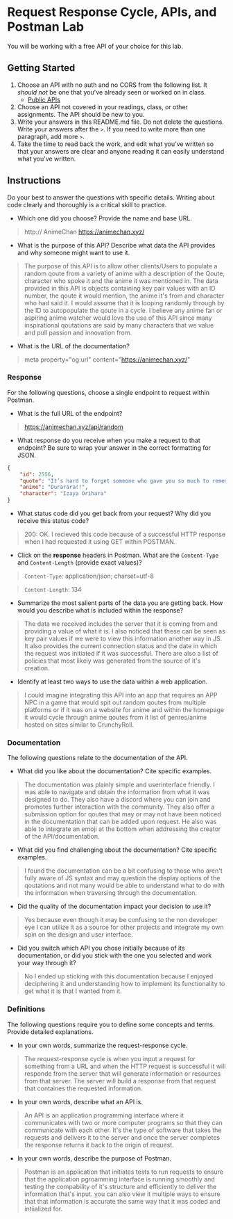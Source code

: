 # Request Response Cycle, APIs, and Postman Lab

You will be working with a free API of your choice for this lab.

## Getting Started

1. Choose an API with no auth and no CORS from the following list. It _should not_ be one that you've already seen or worked on in class.
   - [Public APIs](https://github.com/public-apis/public-apis)
1. Choose an API not covered in your readings, class, or other assignments. The API should be new to you.
1. Write your answers in this README.md file. Do not delete the questions. Write your answers after the `>`. If you need to write more than one paragraph, add more `>`.
1. Take the time to read back the work, and edit what you've written so that your answers are clear and anyone reading it can easily understand what you've written.

## Instructions

Do your best to answer the questions with specific details. Writing about code clearly and thoroughly is a critical skill to practice.

- Which one did you choose? Provide the name and base URL.

> http://  AnimeChan https://animechan.xyz/

- What is the purpose of this API? Describe what data the API provides and why someone might want to use it.

> The purpose of this API is to allow other clients/Users to  populate a random qoute from a variety of anime with a description of the Qoute, character who spoke it and the anime it was mentioned in. The data provided in this API is objects containing key pair values with an ID number, the qoute it would mention, the anime it's from and character who had said it. I would assume that it is looping randomly through by the ID to autopopulate the qoute in a cycle. I believe any anime fan or aspiring anime watcher would love the use of this API since many inspirational qoutations are said by many characters that we value and pull passion and innovation from. 

- What is the URL of the documentation?

 > meta property="og:url" content="https://animechan.xyz/"

### Response

For the following questions, choose a single endpoint to request within Postman.

- What is the full URL of the endpoint?

> https://animechan.xyz/api/random

- What response do you receive when you make a request to that endpoint? Be sure to wrap your answer in the correct formatting for JSON.

```json
{
    "id": 2556,
    "quote": "It’s hard to forget someone who gave you so much to remember.",
    "anime": "Durarara!!",
    "character": "Izaya Orihara"
}

```

- What status code did you get back from your request? Why did you receive this status code?

> 200: OK. I recieved this code because of a successful HTTP response when I had requested it using GET within POSTMAN. 

- Click on the **response** headers in Postman. What are the `Content-Type` and `Content-Length` (provide exact values)?

> `Content-Type`: application/json; charset=utf-8

> `Content-Length`: 134

- Summarize the most salient parts of the data you are getting back. How would you describe what is included within the response?

> The data we received includes the server that it is coming from and providing a value of what it is. I also noticed that these can be seen as key pair values if we were to view this information another way in JS. It also provides the current connection status and the date in which the request was initiated if it was successful. There are also a list of policies that most likely was generated from the source of it's creation. 

- Identify at least two ways to use the data within a web application.

> I could imagine integrating this API into an app that requires an APP NPC in a game that would spit out random qoutes from multiple platforms or if it was on a website for anime and within the homepage it would cycle through anime qoutes from it list of genres/anime hosted on sites similar to CrunchyRoll. 

### Documentation

The following questions relate to the documentation of the API.

- What did you like about the documentation? Cite specific examples.

> The documentation was plainly simple and userinterface friendly. I was able to navigate and obtain the information from what it was designed to do. They also have a discord where you can join and promotes further interaction with the community. They also offer a submission option for qoutes that may or may not have been noticed in the documentation that can be added upon request. He also was able to integrate an emoji at the bottom when addressing the creator of the API/documentation.

- What did you find challenging about the documentation? Cite specific examples.

> I found the documentation can be a bit confusing to those who aren't fully aware of JS syntax and may question the display options of the qoutations and not many would be able to understand what to do with the information when traversing through the documentation. 

- Did the quality of the documentation impact your decision to use it?

> Yes because even though it may be confusing to the non developer eye I can utilize it as a source for other projects and integrate my own spin on the design and user interface. 

- Did you switch which API you chose initially because of its documentation, or did you stick with the one you selected and work your way through it?

> No I ended up sticking with this documentation because I enjoyed deciphering it and understanding how to implement its functionality to get what it is that I wanted from it. 

### Definitions

The following questions require you to define some concepts and terms. Provide detailed explanations.

- In your own words, summarize the request-response cycle.

> The request-response cycle is when you input a request for something from a URL and when the HTTP request is successful it will responde from the server that will generate information or resources from that server. The server will build a response from that request that containes the requested information. 

- In your own words, describe what an API is.

> An API is an application programming interface where it communicates with two or more computer programs so that they can communicate with each other. It's the type of software that takes the requests and delivers it to the server and once the server completes the response returns it back to the origin of request.

- In your own words, describe the purpose of Postman.

> Postman is an application that initiates tests to run requests to ensure that the application pgroamming interface is running smoothly and testing the compability of it's structure and efficiently to deliver the information that's input. you can also view it multiple ways to ensure that that information is accurate the same way that it was coded and intiialized for. 
